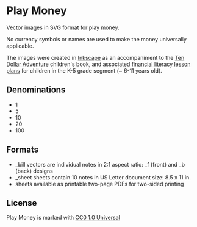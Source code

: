 # Play Money

Vector images in SVG format for play money. 

No currency symbols or names are used to make the money universally applicable. 

The images were created in [Inkscape](https://inkscape.org) as an accompaniment to the [Ten Dollar Adventure](https://tendollaradventure.com) children's book, and associated [financial literacy lesson plans](https://tendollaradventure.com/printables/) for children in the K-5 grade segment (~ 6-11 years old). 

## Denominations

+ 1
+ 5
+ 10
+ 20
+ 100

## Formats

+ _bill vectors are individual notes in 2:1 aspect ratio:  _f (front) and _b (back) designs
+ _sheet sheets contain 10 notes in US Letter document size: 8.5 x 11 in. 
+ sheets available as printable two-page PDFs for two-sided printing

## License

Play Money is marked with [CC0 1.0 Universal](https://creativecommons.org/publicdomain/zero/1.0/?ref=chooser-v1)
